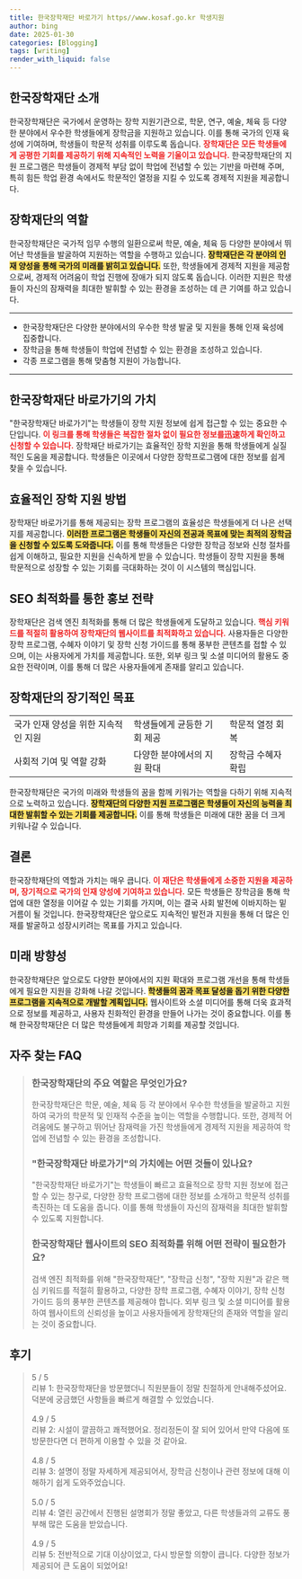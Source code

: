 ```yaml
---
title: 한국장학재단 바로가기 https//www.kosaf.go.kr 학생지원
author: bing
date: 2025-01-30
categories: [Blogging]
tags: [writing]
render_with_liquid: false
---
```



<h2 id='한국장학재단 소개'>한국장학재단 소개</h2>

<p>한국장학재단은 국가에서 운영하는 장학 지원기관으로, 학문, 연구, 예술, 체육 등 다양한 분야에서 우수한 학생들에게 장학금을 지원하고 있습니다. 이를 통해 국가의 인재 육성에 기여하며, 학생들이 학문적 성취를 이루도록 돕습니다. <b><span style="color: #ee2323;">장학재단은 모든 학생들에게 공평한 기회를 제공하기 위해 지속적인 노력을 기울이고 있습니다.</span></b> 한국장학재단의 지원 프로그램은 학생들이 경제적 부담 없이 학업에 전념할 수 있는 기반을 마련해 주며, 특히 힘든 학업 환경 속에서도 학문적인 열정을 지킬 수 있도록 경제적 지원을 제공합니다.</p>

<h2 id='장학재단의 역할'>장학재단의 역할</h2>

<p>한국장학재단은 국가적 임무 수행의 일환으로써 학문, 예술, 체육 등 다양한 분야에서 뛰어난 학생들을 발굴하여 지원하는 역할을 수행하고 있습니다. <b><span style="background-color: #ffe066;">장학재단은 각 분야의 인재 양성을 통해 국가의 미래를 밝히고 있습니다.</span></b> 또한, 학생들에게 경제적 지원을 제공함으로써, 경제적 어려움이 학업 진행에 장애가 되지 않도록 돕습니다. 이러한 지원은 학생들이 자신의 잠재력을 최대한 발휘할 수 있는 환경을 조성하는 데 큰 기여를 하고 있습니다.</p>

<hr />

<ul>
    <li>한국장학재단은 다양한 분야에서의 우수한 학생 발굴 및 지원을 통해 인재 육성에 집중합니다.</li>
    <li>장학금을 통해 학생들이 학업에 전념할 수 있는 환경을 조성하고 있습니다.</li>
    <li>각종 프로그램을 통해 맞춤형 지원이 가능합니다.</li>
</ul>

<hr />

<h2 id='한국장학재단 바로가기의 가치'>한국장학재단 바로가기의 가치</h2>

<p>"한국장학재단 바로가기"는 학생들이 장학 지원 정보에 쉽게 접근할 수 있는 중요한 수단입니다. <b><span style="color: #ee2323;">이 링크를 통해 학생들은 복잡한 절차 없이 필요한 정보를迅速하게 확인하고 신청할 수 있습니다.</span></b> 장학재단 바로가기는 효율적인 장학 지원을 통해 학생들에게 실질적인 도움을 제공합니다. 학생들은 이곳에서 다양한 장학프로그램에 대한 정보를 쉽게 찾을 수 있습니다.</p>

<h2 id='효율적인 장학 지원 방법'>효율적인 장학 지원 방법</h2>

<p>장학재단 바로가기를 통해 제공되는 장학 프로그램의 효율성은 학생들에게 더 나은 선택지를 제공합니다. <b><span style="background-color: #ffe066;">이러한 프로그램은 학생들이 자신의 전공과 목표에 맞는 최적의 장학금을 신청할 수 있도록 도와줍니다.</span></b> 이를 통해 학생들은 다양한 장학금 정보와 신청 절차를 쉽게 이해하고, 필요한 지원을 신속하게 받을 수 있습니다. 학생들이 장학 지원을 통해 학문적으로 성장할 수 있는 기회를 극대화하는 것이 이 시스템의 핵심입니다.</p>

<h2 id='SEO 최적화를 통한 홍보 전략'>SEO 최적화를 통한 홍보 전략</h2>

<p>장학재단은 검색 엔진 최적화를 통해 더 많은 학생들에게 도달하고 있습니다. <b><span style="color: #ee2323;">핵심 키워드를 적절히 활용하여 장학재단의 웹사이트를 최적화하고 있습니다.</span></b> 사용자들은 다양한 장학 프로그램, 수혜자 이야기 및 장학 신청 가이드를 통해 풍부한 콘텐츠를 접할 수 있으며, 이는 사용자에게 가치를 제공합니다. 또한, 외부 링크 및 소셜 미디어의 활용도 중요한 전략이며, 이를 통해 더 많은 사용자들에게 존재를 알리고 있습니다.</p>

<h2 id='장학재단의 장기적인 목표'>장학재단의 장기적인 목표</h2>

<table>
    <tr>
        <td>국가 인재 양성을 위한 지속적인 지원</td>
        <td>학생들에게 균등한 기회 제공</td>
        <td>학문적 열정 회복</td>
    </tr>
    <tr>
        <td>사회적 기여 및 역할 강화</td>
        <td>다양한 분야에서의 지원 확대</td>
        <td>장학금 수혜자 확립</td>
    </tr>
</table>

<p>한국장학재단은 국가의 미래와 학생들의 꿈을 함께 키워가는 역할을 다하기 위해 지속적으로 노력하고 있습니다. <b><span style="background-color: #ffe066;">장학재단의 다양한 지원 프로그램은 학생들이 자신의 능력을 최대한 발휘할 수 있는 기회를 제공합니다.</span></b> 이를 통해 학생들은 미래에 대한 꿈을 더 크게 키워나갈 수 있습니다.</p>

<h2 id='결론'>결론</h2>

<p>한국장학재단의 역할과 가치는 매우 큽니다. <b><span style="color: #ee2323;">이 재단은 학생들에게 소중한 지원을 제공하며, 장기적으로 국가의 인재 양성에 기여하고 있습니다.</span></b> 모든 학생들은 장학금을 통해 학업에 대한 열정을 이어갈 수 있는 기회를 가지며, 이는 결국 사회 발전에 이바지하는 밑거름이 될 것입니다. 한국장학재단은 앞으로도 지속적인 발전과 지원을 통해 더 많은 인재를 발굴하고 성장시키려는 목표를 가지고 있습니다.</p>

<h2 id='미래 방향성'>미래 방향성</h2>

<p>한국장학재단은 앞으로도 다양한 분야에서의 지원 확대와 프로그램 개선을 통해 학생들에게 필요한 지원을 강화해 나갈 것입니다. <b><span style="background-color: #ffe066;">학생들의 꿈과 목표 달성을 돕기 위한 다양한 프로그램을 지속적으로 개발할 계획입니다.</span></b> 웹사이트와 소셜 미디어를 통해 더욱 효과적으로 정보를 제공하고, 사용자 친화적인 환경을 만들어 나가는 것이 중요합니다. 이를 통해 한국장학재단은 더 많은 학생들에게 희망과 기회를 제공할 것입니다.</p>


<h2 id='자주_찾는_FAQ'>자주 찾는 FAQ</h2>
<div itemscope="" itemtype="https://schema.org/FAQPage"> 
<blockquote> 
<div itemscope="" itemprop="mainEntity" itemtype="https://schema.org/Question"> 
<h3 itemprop="name">한국장학재단의 주요 역할은 무엇인가요?</h3> 
<div itemscope="" itemprop="acceptedAnswer" itemtype="https://schema.org/Answer"> 
<span itemprop="text"> 
<p>한국장학재단은 학문, 예술, 체육 등 각 분야에서 우수한 학생들을 발굴하고 지원하여 국가의 학문적 및 인재적 수준을 높이는 역할을 수행합니다. 또한, 경제적 어려움에도 불구하고 뛰어난 잠재력을 가진 학생들에게 경제적 지원을 제공하여 학업에 전념할 수 있는 환경을 조성합니다.</p> 
</span> 
</div> 
</div> 

<div itemscope="" itemprop="mainEntity" itemtype="https://schema.org/Question"> 
<h3 itemprop="name">"한국장학재단 바로가기"의 가치에는 어떤 것들이 있나요?</h3> 
<div itemscope="" itemprop="acceptedAnswer" itemtype="https://schema.org/Answer"> 
<span itemprop="text"> 
<p>"한국장학재단 바로가기"는 학생들이 빠르고 효율적으로 장학 지원 정보에 접근할 수 있는 창구로, 다양한 장학 프로그램에 대한 정보를 소개하고 학문적 성취를 촉진하는 데 도움을 줍니다. 이를 통해 학생들이 자신의 잠재력을 최대한 발휘할 수 있도록 지원합니다.</p> 
</span> 
</div> 
</div> 

<div itemscope="" itemprop="mainEntity" itemtype="https://schema.org/Question"> 
<h3 itemprop="name">한국장학재단 웹사이트의 SEO 최적화를 위해 어떤 전략이 필요한가요?</h3> 
<div itemscope="" itemprop="acceptedAnswer" itemtype="https://schema.org/Answer"> 
<span itemprop="text"> 
<p>검색 엔진 최적화를 위해 "한국장학재단", "장학금 신청", "장학 지원"과 같은 핵심 키워드를 적절히 활용하고, 다양한 장학 프로그램, 수혜자 이야기, 장학 신청 가이드 등의 풍부한 콘텐츠를 제공해야 합니다. 외부 링크 및 소셜 미디어를 활용하여 웹사이트의 신뢰성을 높이고 사용자들에게 장학재단의 존재와 역할을 알리는 것이 중요합니다.</p> 
</span> 
</div> 
</div> 
</blockquote> 
</div>
<h2 id='후기'>후기</h2>
<div itemscope itemtype="https://schema.org/Product">
  <blockquote>
  <div itemprop="review" itemscope itemtype="https://schema.org/Review">
      <div itemprop="reviewRating" itemscope itemtype="https://schema.org/Rating"> <span itemprop="ratingValue">5</span> / <span itemprop="bestRating">5</span> </div>
      <span itemprop="reviewBody">리뷰 1: 한국장학재단을 방문했더니 직원분들이 정말 친절하게 안내해주셨어요. 덕분에 궁금했던 사항들을 빠르게 해결할 수 있었습니다.</span>
  </div>
  <br>
  <div itemprop="review" itemscope itemtype="https://schema.org/Review">
      <div itemprop="reviewRating" itemscope itemtype="https://schema.org/Rating"> <span itemprop="ratingValue">4.9</span> / <span itemprop="bestRating">5</span> </div>
      <span itemprop="reviewBody">리뷰 2: 시설이 깔끔하고 쾌적했어요. 정리정돈이 잘 되어 있어서 만약 다음에 또 방문한다면 더 편하게 이용할 수 있을 것 같아요.</span>
  </div>
  <br>
  <div itemprop="review" itemscope itemtype="https://schema.org/Review">
      <div itemprop="reviewRating" itemscope itemtype="https://schema.org/Rating"> <span itemprop="ratingValue">4.8</span> / <span itemprop="bestRating">5</span> </div>
      <span itemprop="reviewBody">리뷰 3: 설명이 정말 자세하게 제공되어서, 장학금 신청이나 관련 정보에 대해 이해하기 쉽게 도와주었습니다.</span>
  </div>
  <br>
  <div itemprop="review" itemscope itemtype="https://schema.org/Review">
      <div itemprop="reviewRating" itemscope itemtype="https://schema.org/Rating"> <span itemprop="ratingValue">5.0</span> / <span itemprop="bestRating">5</span> </div>
      <span itemprop="reviewBody">리뷰 4: 열린 공간에서 진행된 설명회가 정말 좋았고, 다른 학생들과의 교류도 풍부해 많은 도움을 받았습니다.</span>
  </div>
  <br>
  <div itemprop="review" itemscope itemtype="https://schema.org/Review">
      <div itemprop="reviewRating" itemscope itemtype="https://schema.org/Rating"> <span itemprop="ratingValue">4.9</span> / <span itemprop="bestRating">5</span> </div>
      <span itemprop="reviewBody">리뷰 5: 전반적으로 기대 이상이었고, 다시 방문할 의향이 큽니다. 다양한 정보가 제공되어 큰 도움이 되었어요!</span>
  </div>
  </blockquote>
</div>
